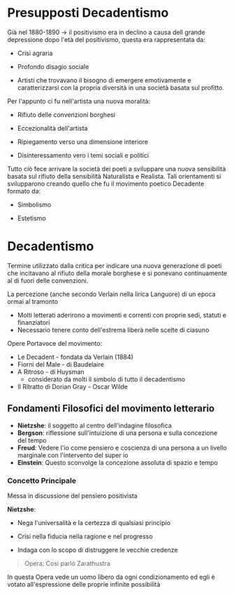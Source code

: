 # Presupposti Decadentismo

Già nel 1880-1890 -> il positivismo era in declino a causa dell grande depressione dopo l'età del positivismo, questa era rappresentata da:

- Crisi agraria

- Profondo disagio sociale

- Artisti che trovavano il bisogno di emergere emotivamente e caratterizzarsi con la propria diversità in una società basata sul profitto.

Per l'appunto ci fu nell'artista una nuova moralità:

- Rifiuto delle convenzioni borghesi

- Eccezionalità dell'artista

- Ripiegamento verso una dimensione interiore

- Disinteressamento vero i temi sociali e politici

Tutto ciò fece arrivare la società dei poeti a sviluppare una nuova sensibilità basata sul rifiuto della sensibilità Naturalista e Realista.
Tali orientamenti si svilupparono creando quello che fu il movimento poetico Decadente formato da:

- Simbolismo

- Estetismo

# Decadentismo

Termine utilizzato dalla critica per indicare una nuova generazione di poeti che incitavano al rifiuto della morale borghese e si ponevano continuamente al di fuori delle convenzioni.

La percezione (anche secondo Verlain nella lirica Languore) di un epoca ormai al tramonto

- Molti letterati aderirono a movimenti e correnti con proprie sedi, statuti e finanziatori
- Necessario tenere conto dell'estrema liberà nelle scelte di ciasuno 


Opere Portavoce del movimento:
- Le Decadent - fondata da Verlain (1884)
- Fiorni del Male - di Baudelaire
- A Ritroso - di Huysman
	- considerato da molti il simbolo di tutto il decadentismo
- Il Ritratto di Dorian Gray - Oscar Wilde

## Fondamenti Filosofici del movimento letterario

- **Nietzshe**: il soggetto al centro dell'indagine filosofica
- **Bergson**: riflessione sull'intuizione di una persona e sulla concezione del tempo
- **Freud**: Vedere l'io come pensiero e coscienza di una persona a un livello marginale con l'intervento del super io
- **Einstein**: Questo sconvolge la concezione assoluta di spazio e tempo

### Concetto Principale

Messa in discussione del pensiero positivista

**Nietzshe**:

- Nega l'universalità e la certezza di qualsiasi principio

- Crisi nella fiducia nella ragione e nel progresso

- Indaga con lo scopo di distruggere le vecchie credenze


> Opera: Così parlò Zarathustra

In questa Opera vede un uomo libero da ogni condizionamento ed egli è votato all'espressione delle proprie infinite possibilità


<!--stackedit_data:
eyJoaXN0b3J5IjpbLTExMTg4MDY4OTcsNTA0NDE1MzA0LC0xNz
MxNjI1NjQ1XX0=
-->
